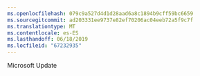 ```yaml
---
ms.openlocfilehash: 079c9a527d4d1d28aad6a8c1894b9cff59bc6659
ms.sourcegitcommit: ad203331ee9737e82ef70206ac04eeb72a5f9c7f
ms.translationtype: MT
ms.contentlocale: es-ES
ms.lasthandoff: 06/18/2019
ms.locfileid: "67232935"
---
```

Microsoft Update